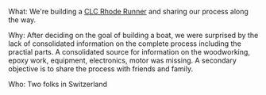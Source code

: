What: We're building a [CLC Rhode Runner](https://clcboats.com/shop/boats/powerboats/clc-runabout-project.html) and sharing our process along the way.

Why: After deciding on the goal of building a boat, we were surprised by the lack of consolidated information on the complete process including the practial parts. A consolidated source for information on the woodworking, epoxy work, equipment, electronics, motor was missing. A secondary objective is to share the process with friends and family.

Who: Two folks in Switzerland

